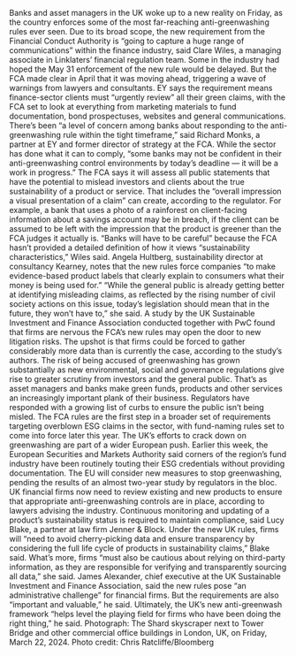 Banks and asset managers in the UK woke up to a new reality on Friday, as the country enforces some of the most far-reaching anti-greenwashing rules ever seen.
Due to its broad scope, the new requirement from the Financial Conduct Authority is “going to capture a huge range of communications” within the finance industry, said Clare Wiles, a managing associate in Linklaters’ financial regulation team.
Some in the industry had hoped the May 31 enforcement of the new rule would be delayed. But the FCA made clear in April that it was moving ahead, triggering a wave of warnings from lawyers and consultants. EY says the requirement means finance-sector clients must “urgently review” all their green claims, with the FCA set to look at everything from marketing materials to fund documentation, bond prospectuses, websites and general communications.
There’s been “a level of concern among banks about responding to the anti-greenwashing rule within the tight timeframe,” said Richard Monks, a partner at EY and former director of strategy at the FCA. While the sector has done what it can to comply, “some banks may not be confident in their anti-greenwashing control environments by today’s deadline — it will be a work in progress.”
The FCA says it will assess all public statements that have the potential to mislead investors and clients about the true sustainability of a product or service. That includes the “overall impression a visual presentation of a claim” can create, according to the regulator.
For example, a bank that uses a photo of a rainforest on client-facing information about a savings account may be in breach, if the client can be assumed to be left with the impression that the product is greener than the FCA judges it actually is.
“Banks will have to be careful” because the FCA hasn’t provided a detailed definition of how it views “sustainability characteristics,” Wiles said.
Angela Hultberg, sustainability director at consultancy Kearney, notes that the new rules force companies “to make evidence-based product labels that clearly explain to consumers what their money is being used for.”
“While the general public is already getting better at identifying misleading claims, as reflected by the rising number of civil society actions on this issue, today’s legislation should mean that in the future, they won’t have to,” she said.
A study by the UK Sustainable Investment and Finance Association conducted together with PwC found that firms are nervous the FCA’s new rules may open the door to new litigation risks. The upshot is that firms could be forced to gather considerably more data than is currently the case, according to the study’s authors.
The risk of being accused of greenwashing has grown substantially as new environmental, social and governance regulations give rise to greater scrutiny from investors and the general public. That’s as asset managers and banks make green funds, products and other services an increasingly important plank of their business.
Regulators have responded with a growing list of curbs to ensure the public isn’t being misled. The FCA rules are the first step in a broader set of requirements targeting overblown ESG claims in the sector, with fund-naming rules set to come into force later this year.
The UK’s efforts to crack down on greenwashing are part of a wider European push. Earlier this week, the European Securities and Markets Authority said corners of the region’s fund industry have been routinely touting their ESG credentials without providing documentation. The EU will consider new measures to stop greenwashing, pending the results of an almost two-year study by regulators in the bloc.
UK financial firms now need to review existing and new products to ensure that appropriate anti-greenwashing controls are in place, according to lawyers advising the industry.
Continuous monitoring and updating of a product’s sustainability status is required to maintain compliance, said Lucy Blake, a partner at law firm Jenner & Block.
Under the new UK rules, firms will “need to avoid cherry-picking data and ensure transparency by considering the full life cycle of products in sustainability claims,” Blake said.
What’s more, firms “must also be cautious about relying on third-party information, as they are responsible for verifying and transparently sourcing all data,” she said.
James Alexander, chief executive at the UK Sustainable Investment and Finance Association, said the new rules pose “an administrative challenge” for financial firms. But the requirements are also “important and valuable,” he said.
Ultimately, the UK’s new anti-greenwash framework “helps level the playing field for firms who have been doing the right thing,” he said.
Photograph: The Shard skyscraper next to Tower Bridge and other commercial office buildings in London, UK, on Friday, March 22, 2024. Photo credit: Chris Ratcliffe/Bloomberg